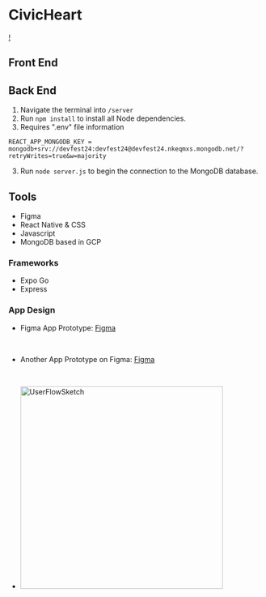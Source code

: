 # CivicHeart
[!](./CivicHeartBanner.jpg)
## Front End

## Back End
1. Navigate the terminal into `/server`
2. Run `npm install` to install all Node dependencies.
3. Requires ".env" file information
```
REACT_APP_MONGODB_KEY = mongodb+srv://devfest24:devfest24@devfest24.nkeqmxs.mongodb.net/?retryWrites=true&w=majority
```
3. Run `node server.js` to begin the connection to the MongoDB database.

## Tools

- Figma
- React Native & CSS
- Javascript
- MongoDB based in GCP

### Frameworks
- Expo Go
- Express

### App Design
- Figma App Prototype:
[Figma](https://www.figma.com/file/tpOECeHhvKrjsGEklITL25/DevFest-2024---CivicHeart?type=design&node-id=31%3A75&mode=design&t=emQWfnPzwtat6PdZ-1)
<br>

- Another App Prototype on Figma:
[Figma](https://www.figma.com/file/hivwFvKjQSR0eCSeis8x9L/civic-heart?type=design&node-id=0%3A1&mode=design&t=24rrI6fXqWV6RUoh-1)

<br>

- <img src="https://cdn.discordapp.com/attachments/1200628145502568458/1203588385852358716/Untitled_Notebook_3-1.jpg" width="400" alt="UserFlowSketch">

